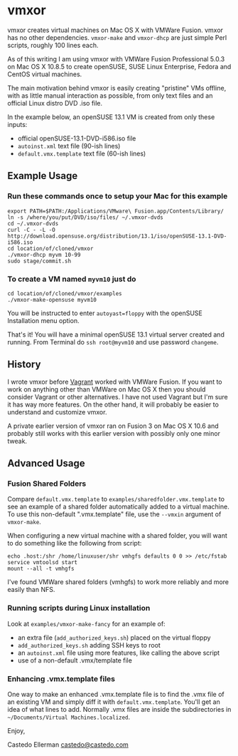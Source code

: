 vmxor
=====

vmxor creates virtual machines on Mac OS X with VMWare Fusion. vmxor has no
other dependencies. `vmxor-make` and `vmxor-dhcp` are just simple Perl scripts,
roughly 100 lines each.

As of this writing I am using vmxor with VMWare Fusion Professional 5.0.3 on
Mac OS X 10.8.5 to create openSUSE, SUSE Linux Enterprise, Fedora and CentOS
virtual machines.

The main motivation behind vmxor is easily creating "pristine" VMs offline,
with as little manual interaction as possible, from only text files and an
official Linux distro DVD .iso file.

In the example below, an openSUSE 13.1 VM is created from only these inputs:
* official openSUSE-13.1-DVD-i586.iso file
* `autoinst.xml` text file (90-ish lines)
* `default.vmx.template` text file (60-ish lines)


Example Usage
-------------

### Run these commands once to setup your Mac for this example

```
export PATH=$PATH:/Applications/VMware\ Fusion.app/Contents/Library/
ln -s /where/you/put/DVD/iso/files/ ~/.vmxor-dvds
cd ~/.vmxor-dvds
curl -C - -L -O http://download.opensuse.org/distribution/13.1/iso/openSUSE-13.1-DVD-i586.iso
cd location/of/cloned/vmxor
./vmxor-dhcp myvm 10-99
sudo stage/commit.sh
```

### To create a VM named `myvm10` just do

```
cd location/of/cloned/vmxor/examples
./vmxor-make-opensuse myvm10
```

You will be instructed to enter `autoyast=floppy` with the openSUSE
Installation menu option.

That's it! You will have a minimal openSUSE 13.1 virtual server created and
running. From Terminal do `ssh root@myvm10` and use password `changeme`.


History
-------

I wrote vmxor before [Vagrant](http://www.vagrantup.com) worked with VMWare
Fusion. If you want to work on anything other than VMWare on Mac OS X then you
should consider Vagrant or other alternatives. I have not used Vagrant but I'm
sure it has way more features. On the other hand, it will probably be easier to
understand and customize vmxor.

A private earlier version of vmxor ran on Fusion 3 on Mac OS X 10.6 and
probably still works with this earlier version with possibly only one minor
tweak.


Advanced Usage
--------------

### Fusion Shared Folders

Compare `default.vmx.template` to `examples/sharedfolder.vmx.template` to see
an example of a shared folder automatically added to a virtual machine. To use
this non-default ".vmx.template" file, use the `--vmxin` argument of `vmxor-make`.

When configuring a new virtual machine with a shared folder, you will want to do
something like the following from script:

```
echo .host:/shr /home/linuxuser/shr vmhgfs defaults 0 0 >> /etc/fstab
service vmtoolsd start
mount --all -t vmhgfs
```

I've found VMWare shared folders (vmhgfs) to work more reliably and more easily
than NFS.


### Running scripts during Linux installation

Look at `examples/vmxor-make-fancy` for an example of:
* an extra file (`add_authorized_keys.sh`) placed on the virtual floppy
* `add_authorized_keys.sh` adding SSH keys to root
* an `autoinst.xml` file using more features, like calling the above script
* use of a non-default .vmx/template file

### Enhancing .vmx.template files

One way to make an enhanced .vmx.template file is to find the .vmx file of an
existing VM and simply diff it with `default.vmx.template`. You'll get an idea
of what lines to add. Normally .vmx files are inside the subdirectories in
`~/Documents/Virtual Machines.localized`.



Enjoy,

Castedo Ellerman <castedo@castedo.com>

